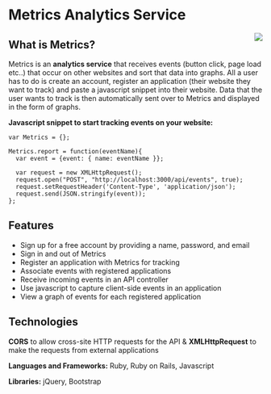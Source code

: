 # Metrics Analytics Service

<img align="right" src="http://image.ibb.co/n8HRHH/Peek_2018_04_04_12_07.gif">

## What is Metrics?

Metrics is an **analytics service** that receives events (button click, page load etc..) that occur on other websites and sort that data into graphs. All a user has to do is create an account, register an application (their website they want to track) and paste a javascript snippet into their website. Data that the user wants to track is then automatically sent over to Metrics and displayed in the form of graphs.

**Javascript snippet to start tracking events on your website:**
```
var Metrics = {};

Metrics.report = function(eventName){
  var event = {event: { name: eventName }};

  var request = new XMLHttpRequest();
  request.open("POST", "http://localhost:3000/api/events", true);
  request.setRequestHeader('Content-Type', 'application/json');
  request.send(JSON.stringify(event));
};
```

## Features

* Sign up for a free account by providing a name, password, and email 
* Sign in and out of Metrics 
* Register an application with Metrics for tracking 
* Associate events with registered applications 
* Receive incoming events in an API controller 
* Use javascript to capture client-side events in an application 
*  View a graph of events for each registered application 

## Technologies
**CORS** to allow cross-site HTTP requests for the API & **XMLHttpRequest** to make the requests from external applications

**Languages and Frameworks:** Ruby, Ruby on Rails, Javascript

**Libraries:** jQuery, Bootstrap

